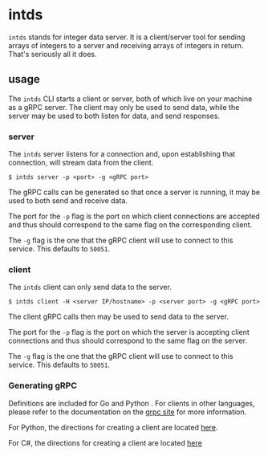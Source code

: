 # intds
`intds` stands for integer data server. It is a client/server tool for sending arrays of integers to a server and receiving arrays of integers in return. That's seriously all it does.

## usage
The `intds` CLI starts a client or server, both of which live on your machine as a gRPC server. The client may only be used to send data, while the server may be used to both listen for data, and send responses.

### server
The `intds` server listens for a connection and, upon establishing that connection, will stream data from the client. 
```
$ intds server -p <port> -g <gRPC port>
```
The gRPC calls can be generated so that once a server is running, it may be used to both send and receive data.

The port for the `-p` flag is the port on which client connections are accepted and thus should correspond to the same flag on the corresponding client. 

The `-g` flag is the one that the gRPC client will use to connect to this service. This defaults to `50051`.

### client
The `intds` client can only send data to the server.
```
$ intds client -H <server IP/hostname> -p <server port> -g <gRPC port>
```
The client gRPC calls then may be used to send data to the server.

The port for the `-p` flag is the port on which the server is accepting client connections and thus should correspond to the same flag on the server. 

The `-g` flag is the one that the gRPC client will use to connect to this service. This defaults to `50051`.

### Generating gRPC 

Definitions are included for Go and Python . For clients in other languages, please refer to the documentation on the [grpc site](https://grpc.io) for more information.

For Python, the directions for creating a client are located [here](https://grpc.io/docs/tutorials/basic/python.html).

For C#, the directions for creating a client are located [here](https://developers.google.com/protocol-buffers/docs/reference/csharp-generated)
